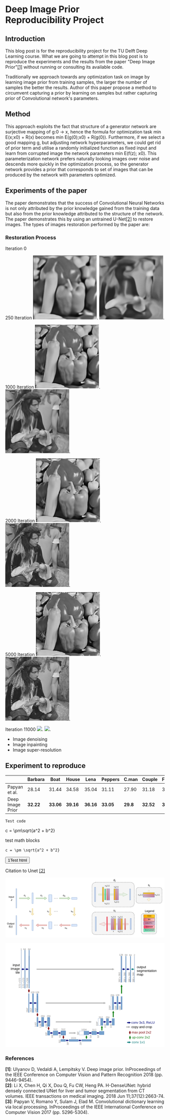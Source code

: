 # Deep Image Prior <br> Reproducibility Project

## Introduction
This blog post is for the reproducibility project for the TU Delft Deep Learning course.
 What we are going to attempt in this blog post is to reproduce the experiments and the results from the paper  "Deep Image Prior"[[1]](#citation-1) without running or consulting its available code.
 
Traditionally we approach towards any optimization task on image by learning image prior from training samples, the larger the number of samples the better the results. Author of this paper propose a method to circumvent capturing a prior by learning on samples but rather capturing prior of Convolutional network's parameters. 


## Method
This approach exploits the fact that structure of a generator network are surjective mapping of g:0 -> x, hence the formula for optimization task min E(x;x0) + R(x) becomes min E(g(0);x0) + R(g(0)). Furthermore, if we select a good mapping g, but adjusting network hyperparameters, we could get rid of prior term and utilise a randomly initialized function as fixed input and learn from corrupted image the network parameters min E(f(z); x0). This parameterization network prefers naturally looking images over noise and descends more quickly in the optimization process, so the generator network provides a prior that corresponds to set of images that can be produced by the network with parameters optimized.


## Experiments of the paper
The paper demonstrates that the success of Convolutional Neural Networks is not only attributed by the prior knowledge gained from the training data but also from the prior knowledge attributed to the structure of the network. The paper demonstrates this by using an untrained U-Net[[2]](#citation-2) to restore images.
The types of images restoration performed by the paper are:


### Restoration Process
Iteration 0


250 Iteration 
<img src="./images/pepper/250.png" width="40%">.
<img src="./images/man/250.png" width="40%">.

1000 Iteration 
<img src="./images/pepper/1000.png" width="40%">.
<img src="./images/man/1000.png" width="40%">.

2000 Iteration 
<img src="./images/pepper/2000.png" width="40%">.
<img src="./images/man/2000.png" width="40%">.

5000 Iteration 
<img src="./images/pepper/5000.png" width="40%">.
<img src="./images/man/5000.png" width="40%">.

Iteration 11000
<img src="./images/pepper/10000.png" width="40%">.
<img src="./images/man/10000.png" width="40%">.


* Image denoising
* Image inpainting
* Image super-resolution

## Experiment to reproduce

|                  | Barbara   | Boat      | House     | Lena      | Peppers   | C.man    | Couple    | Finger    | Hill      | Man       | Montage   |
| ---------------- | --------- | --------- | --------- | --------- | --------- | -------- | --------- | --------- | --------- | --------- | --------- |
| Papyan et al.    | 28.14     | 31.44     | 34.58     | 35.04     | 31.11     | 27.90    | 31.18     | 31.34     | 32.35     | 31.92     | 28.05     |
| Deep Image Prior | **32.22** | **33.06** | **39.16** | **36.16** | **33.05** | **29.8** | **32.52** | **32.84** | **32.77** | **32.20** | **34.54** |



```
Test code
```

<InlineMath>c = \pm\sqrt{a^2 + b^2}</InlineMath>

test math blocks
```katex {evaluate: true}
c = \pm \sqrt{a^2 + b^2}
```

<button>1Test html</button>

Citation to Unet [[2]](#citation-2)

![](./images/network_structure.png)

![](./images/unet.png)

### References

<div id="citation-1"><strong>[1]</strong>: Ulyanov D, Vedaldi A, Lempitsky V. Deep image prior. InProceedings of  the IEEE Conference on Computer Vision and Pattern Recognition 2018 (pp. 9446-9454).</div>

<div id="citation-2"><strong>[2]</strong>: Li X, Chen H, Qi X, Dou Q, Fu CW, Heng PA. H-DenseUNet: hybrid densely connected UNet for liver and tumor segmentation from CT volumes. IEEE transactions on medical imaging. 2018 Jun 11;37(12):2663-74.</div>

<div id="citation-3"><strong>[3]</strong>: Papyan V, Romano Y, Sulam J, Elad M. Convolutional dictionary learning via local processing. InProceedings of the IEEE International Conference on Computer Vision 2017 (pp. 5296-5304).</div>
